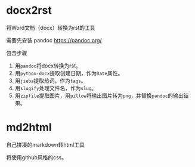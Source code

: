 # docx2rst
将Word文档（docx）转换为rst的工具

需要先安装 pandoc
https://pandoc.org/

包含步骤

1. 用`pandoc`将docx转换为rst。
2. 用`python-docx`提取创建日期，作为`Date`属性。
3. 用`jieba`提取热词，作为`tags`。
4. 用`slugify`处理文件名，作为`slug`。
5. 用`zipfile`提取图片，用`pillow`将输出图片转为`png`，并替换`pandoc`的输出结果。

# md2html
自己拼凑的markdown转html工具

将使用github风格的css。